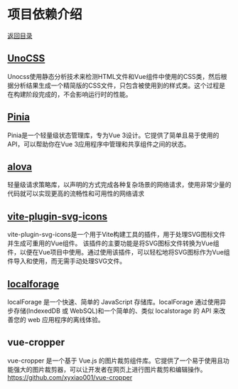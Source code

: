 # 项目依赖介绍

[返回目录](../README.md)

## [UnoCSS](https://unocss.dev/)

Unocss使用静态分析技术来检测HTML文件和Vue组件中使用的CSS类，然后根据分析结果生成一个精简版的CSS文件，只包含被使用到的样式类。这个过程是在构建阶段完成的，不会影响运行时的性能。

## [Pinia](https://pinia.web3doc.top/)

Pinia是一个轻量级状态管理库，专为Vue 3设计。它提供了简单且易于使用的API，可以帮助你在Vue 3应用程序中管理和共享组件之间的状态。

## [alova](https://alova.js.org/zh-CN/)

轻量级请求策略库，以声明的方式完成各种复杂场景的网络请求，使用非常少量的代码就可以实现更高的流畅性和可用性的网络请求

## [vite-plugin-svg-icons](https://www.viterc.cn/en/vite-plugin-svg-icons.html)

vite-plugin-svg-icons是一个用于Vite构建工具的插件，用于处理SVG图标文件并生成可重用的Vue组件。
该插件的主要功能是将SVG图标文件转换为Vue组件，以便在Vue项目中使用。通过使用该插件，可以轻松地将SVG图标作为Vue组件导入和使用，而无需手动处理SVG文件。

## [localforage](https://github.com/localForage/localForage)

localForage 是一个快速、简单的 JavaScript 存储库。localForage 通过使用异步存储(IndexedDB 或 WebSQL)和一个简单的、类似 localstorage 的 API 来改善您的 web 应用程序的离线体验。

## vue-cropper

vue-cropper 是一个基于 Vue.js 的图片裁剪组件库。它提供了一个易于使用且功能强大的图片裁剪器，可以让开发者在网页上进行图片裁剪和编辑操作。 https://github.com/xyxiao001/vue-cropper
